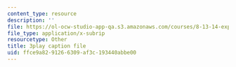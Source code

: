 ```yaml
---
content_type: resource
description: ''
file: https://ol-ocw-studio-app-qa.s3.amazonaws.com/courses/8-13-14-experimental-physics-i-ii-junior-lab-fall-2016-spring-2017/ffce9a8291266309af3c193440abbe00_w_Ufl9paaBc.srt
file_type: application/x-subrip
resourcetype: Other
title: 3play caption file
uid: ffce9a82-9126-6309-af3c-193440abbe00
---
```

